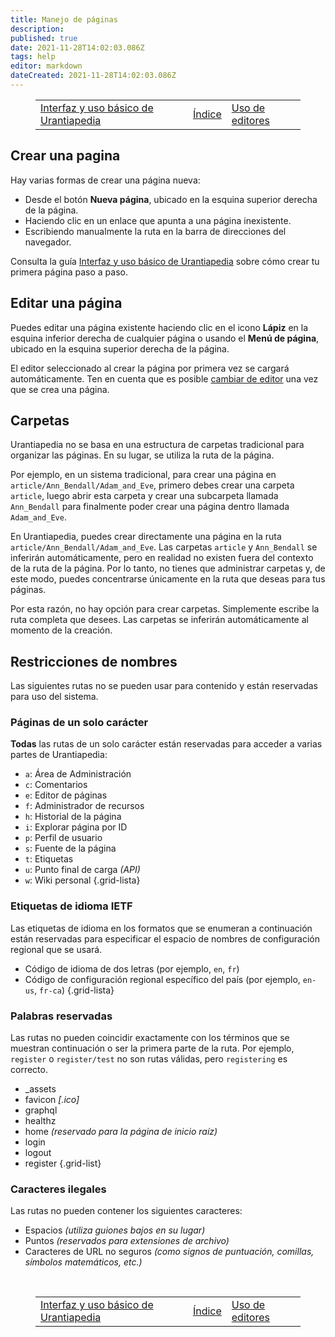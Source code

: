 ```yaml
---
title: Manejo de páginas
description: 
published: true
date: 2021-11-28T14:02:03.086Z
tags: help
editor: markdown
dateCreated: 2021-11-28T14:02:03.086Z
---
```


<figure class="table chapter-navigator">
  <table>
    <tbody>
      <tr>
        <td><a href="/es/help/web_basics">Interfaz y uso básico de Urantiapedia</a></td>
        <td><a href="/es/help">Índice</a></td>
        <td><a href="/es/help/web_editors">Uso de editores</a></td>
      </tr>
    </tbody>
  </table>
</figure>

## Crear una pagina

Hay varias formas de crear una página nueva:

- Desde el botón **Nueva página**, ubicado en la esquina superior derecha de la página.
- Haciendo clic en un enlace que apunta a una página inexistente.
- Escribiendo manualmente la ruta en la barra de direcciones del navegador.

Consulta la guía [Interfaz y uso básico de Urantiapedia](/es/help/web_basics) sobre cómo crear tu primera página paso a paso.


## Editar una página

Puedes editar una página existente haciendo clic en el icono **Lápiz** en la esquina inferior derecha de cualquier página o usando el **Menú de página**, ubicado en la esquina superior derecha de la página.

El editor seleccionado al crear la página por primera vez se cargará automáticamente. Ten en cuenta que es posible [cambiar de editor](/es/help/web_editors) una vez que se crea una página.


## Carpetas

Urantiapedia no se basa en una estructura de carpetas tradicional para organizar las páginas. En su lugar, se utiliza la ruta de la página.

Por ejemplo, en un sistema tradicional, para crear una página en `article/Ann_Bendall/Adam_and_Eve`, primero debes crear una carpeta `article`, luego abrir esta carpeta y crear una subcarpeta llamada `Ann_Bendall` para finalmente poder crear una página dentro llamada `Adam_and_Eve`.

En Urantiapedia, puedes crear directamente una página en la ruta `article/Ann_Bendall/Adam_and_Eve`. Las carpetas `article` y `Ann_Bendall` se inferirán automáticamente, pero en realidad no existen fuera del contexto de la ruta de la página. Por lo tanto, no tienes que administrar carpetas y, de este modo, puedes concentrarse únicamente en la ruta que deseas para tus páginas.

Por esta razón, no hay opción para crear carpetas. Simplemente escribe la ruta completa que desees. Las carpetas se inferirán automáticamente al momento de la creación.

## Restricciones de nombres

Las siguientes rutas no se pueden usar para contenido y están reservadas para uso del sistema.

### Páginas de un solo carácter

**Todas** las rutas de un solo carácter están reservadas para acceder a varias partes de Urantiapedia:

- `a`: Área de Administración
- `c`: Comentarios
- `e`: Editor de páginas
- `f`: Administrador de recursos
- `h`: Historial de la página
- `i`: Explorar página por ID
- `p`: Perfil de usuario
- `s`: Fuente de la página
- `t`: Etiquetas
- `u`: Punto final de carga *(API)*
- `w`: Wiki personal
{.grid-lista}

### Etiquetas de idioma IETF

Las etiquetas de idioma en los formatos que se enumeran a continuación están reservadas para especificar el espacio de nombres de configuración regional que se usará.

- Código de idioma de dos letras (por ejemplo, `en`, `fr`)
- Código de configuración regional específico del país (por ejemplo, `en-us`, `fr-ca`)
{.grid-lista}

### Palabras reservadas

Las rutas no pueden coincidir exactamente con los términos que se muestran continuación o ser la primera parte de la ruta. Por ejemplo, `register` o `register/test` no son rutas válidas, pero `registering` es correcto.

- _assets
- favicon *\[.ico]*
- graphql
- healthz
- home *(reservado para la página de inicio raíz)*
- login
- logout
- register
{.grid-list}

### Caracteres ilegales

Las rutas no pueden contener los siguientes caracteres:

- Espacios *(utiliza guiones bajos en su lugar)*
- Puntos *(reservados para extensiones de archivo)*
- Caracteres de URL no seguros *(como signos de puntuación, comillas, símbolos matemáticos, etc.)*

<br>

<figure class="table chapter-navigator">
  <table>
    <tbody>
      <tr>
        <td><a href="/es/help/web_basics">Interfaz y uso básico de Urantiapedia</a></td>
        <td><a href="/es/help">Índice</a></td>
        <td><a href="/es/help/web_editors">Uso de editores</a></td>
      </tr>
    </tbody>
  </table>
</figure>